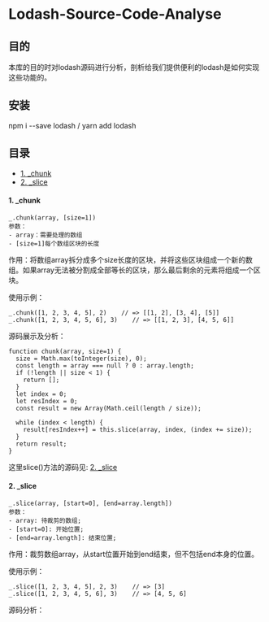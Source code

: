 # Lodash-Source-Code-Analyse

## 目的

本库的目的时对lodash源码进行分析，剖析给我们提供便利的lodash是如何实现这些功能的。

## 安装

npm i --save lodash / yarn add lodash

## 目录

- [1. _chunk](#1-_chunk)
- [2. _slice](#2-_slice)


#### 1. _chunk
```
_.chunk(array, [size=1])
参数：
- array：需要处理的数组
- [size=1]每个数组区块的长度
```
作用：将数组array拆分成多个size长度的区块，并将这些区块组成一个新的数组。如果array无法被分割成全部等长的区块，那么最后剩余的元素将组成一个区块。

使用示例：
```
_.chunk([1, 2, 3, 4, 5], 2)    // => [[1, 2], [3, 4], [5]]
_.chunk([1, 2, 3, 4, 5, 6], 3)    // => [[1, 2, 3], [4, 5, 6]]

```
源码展示及分析：

```
function chunk(array, size=1) {
  size = Math.max(toInteger(size), 0);
  const length = array === null ? 0 : array.length;
  if (!length || size < 1) {
    return [];
  }
  let index = 0;
  let resIndex = 0;
  const result = new Array(Math.ceil(length / size));
  
  while (index < length) {
    result[resIndex++] = this.slice(array, index, (index += size));
  }
  return result;
}
```
这里slice()方法的源码见: [2. _slice](#2-_slice)

#### 2. _slice

```
_.slice(array, [start=0], [end=array.length])
参数：
- array: 待裁剪的数组;
- [start=0]: 开始位置;
- [end=array.length]: 结束位置;
```
作用：裁剪数组array，从start位置开始到end结束，但不包括end本身的位置。

使用示例：
```
_.slice([1, 2, 3, 4, 5], 2, 3)    // => [3]
_.slice([1, 2, 3, 4, 5, 6], 3)    // => [4, 5, 6]

```
源码分析：

```

```



























































